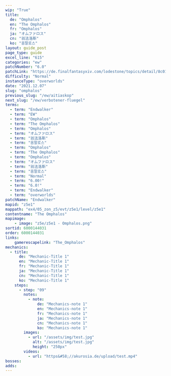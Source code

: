 ```yaml
---
wip: "True"
title:
  de: "Omphalos"
  en: "The Omphalos"
  fr: "Omphalos"
  ja: "オムファロス"
  cn: "翁法洛斯"
  ko: "옴팔로스"
layout: guide_post
page_type: guide
excel_line: "615"
categories: "ew"
patchNumber: "6.0"
patchLink: "https://de.finalfantasyxiv.com/lodestone/topics/detail/8c0146ce7f89035f0f27dcad1edcf30d3037fcf5"
difficulty: "Normal"
instanceType: "overworlds"
date: "2021.12.07"
slug: "omphalos"
previous_slug: "/ew/aitiaskop"
next_slug: "/ew/verbotener-fluegel"
terms:
  - term: "Endwalker"
  - term: "EW"
  - term: "Omphalos"
  - term: "The Omphalos"
  - term: "Omphalos"
  - term: "オムファロス"
  - term: "翁法洛斯"
  - term: "옴팔로스"
  - term: "Omphalos"
  - term: "The Omphalos"
  - term: "Omphalos"
  - term: "オムファロス"
  - term: "翁法洛斯"
  - term: "옴팔로스"
  - term: "Normal"
  - term: "6.00!"
  - term: "6.0!"
  - term: "Endwalker"
  - term: "overworlds"
patchName: "Endwalker"
mapid: "z5e1"
mappath: "ex4/05_zon_z5/evt/z5e1/level/z5e1"
contentname: "The Omphalos"
mapimage:
    - image: "z5e/z5e1 - Omphalos.png"
sortid: 6000144031
order: 6000144031
links:
    gamerescapelink: "The_Omphalos"
mechanics:
  - title:
      de: "Mechanic-Title 1"
      en: "Mechanic-Title 1"
      fr: "Mechanic-Title 1"
      ja: "Mechanic-Title 1"
      cn: "Mechanic-Title 1"
      ko: "Mechanic-Title 1"
    steps:
      - step: "09"
        notes:
          - note:
              de: "Mechanics-note 1"
              en: "Mechanics-note 1"
              fr: "Mechanics-note 1"
              ja: "Mechanics-note 1"
              cn: "Mechanics-note 1"
              ko: "Mechanics-note 1"
        images:
          - url: "/assets/img/test.jpg"
            alt: "/assets/img/test.jpg"
            height: "250px"
        videos:
          - url: "https&#58;//akurosia.de/upload/test.mp4"
bosses:
adds:
---
```

